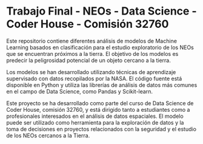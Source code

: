 # Trabajo Final - NEOs  - Data Science - Coder House - Comisión 32760
Este repositorio contiene diferentes análisis de modelos de Machine Learning basados en clasificación para el estudio exploratorio de los NEOs que se encuentran próximos a la tierra. El objetivo de los modelos es predecir la peligrosidad potencial de un objeto cercano a la tierra.

Los modelos se han desarrollado utilizando técnicas de aprendizaje supervisado con datos recopilados por la NASA. El código fuente está disponible en Python y utiliza las librerías de análisis de datos más comunes en el campo de Data Science, como Pandas y Scikit-learn.

Este proyecto se ha desarrollado como parte del curso de Data Science de Coder House, comisión 32760, y está dirigido tanto a estudiantes como a profesionales interesados en el análisis de datos espaciales. El modelo puede ser utilizado como herramienta para la exploración de datos y la toma de decisiones en proyectos relacionados con la seguridad y el estudio de los NEOs cercanos a la Tierra.
